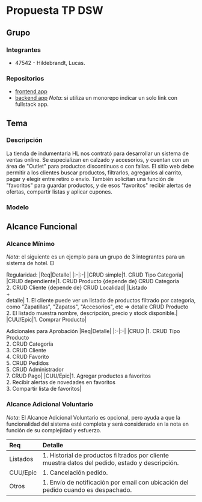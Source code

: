 # Propuesta TP DSW

## Grupo
### Integrantes
* 47542 - Hildebrandt, Lucas.

### Repositorios
* [frontend app](http://hyperlinkToGihubOrGitlab)
* [backend app](http://hyperlinkToGihubOrGitlab)
*Nota*: si utiliza un monorepo indicar un solo link con fullstack app.

## Tema
### Descripción
La tienda de indumentaria HL nos contrató para desarrollar un sistema de ventas online. Se especializan en calzado y accesorios, y cuentan con un área de "Outlet" para productos discontinuos o con fallas. El sitio web debe permitir a los clientes buscar productos, filtrarlos, agregarlos al carrito, pagar y elegir entre retiro o envío. También solicitan una función de "favoritos" para guardar productos, y de esos "favoritos" recibir alertas de ofertas, compartir listas y aplicar cupones.

### Modelo

## Alcance Funcional 

### Alcance Mínimo

*Nota*: el siguiente es un ejemplo para un grupo de 3 integrantes para un sistema de hotel. El 

Regularidad:
|Req|Detalle|
|:-|:-|
|CRUD simple|1. CRUD Tipo Categoría|
|CRUD dependiente|1. CRUD Producto {depende de} CRUD Categoría<br>2. CRUD Cliente {depende de} CRUD Localidad|
|Listado<br>+<br>detalle| 1. El cliente puede ver un listado de productos filtrado por categoría, como "Zapatillas", "Zapatos", "Accesorios", etc => detalle CRUD Producto<br> 2. El listado muestra nombre, descripción, precio y stock disponible.|
|CUU/Epic|1. Comprar Producto|


Adicionales para Aprobación
|Req|Detalle|
|:-|:-|
|CRUD |1. CRUD Tipo Producto<br>2. CRUD Categoría<br>3. CRUD Cliente<br>4. CRUD Favorito<br>5. CRUD Pedidos<br>5. CRUD Administrador<br>7. CRUD Pago|
|CUU/Epic|1. Agregar productos a favoritos<br>2. Recibir alertas de novedades en favoritos<br>3. Compartir lista de favoritos|


### Alcance Adicional Voluntario

*Nota*: El Alcance Adicional Voluntario es opcional, pero ayuda a que la funcionalidad del sistema esté completa y será considerado en la nota en función de su complejidad y esfuerzo.

|Req|Detalle|
|:-|:-|
|Listados |1. Historial de productos filtrados por cliente muestra datos del pedido, estado y descripción.|
|CUU/Epic|1. Cancelación pedido.<br>|
|Otros|1. Envío de notificación por email con ubicación del pedido cuando es despachado.|

